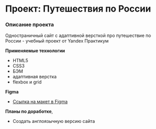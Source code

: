 # Проект: Путешествия по России

### Описание проекта
Одностраничный сайт с адаптивной версткой про путешествие по России - учебный проект от Yandex Практикум

**Применяемые технологии**

* HTML5 
* CSS3 
* БЭМ 
* адаптивная верстка 
* flexbox и grid

**Figma**

* [Ссылка на макет в Figma](https://www.figma.com/file/5S2WSbEFL6awjVWJ0NWL8Q/Sprint-3_-Russia-_-desktop-mobile?node-id=28503%3A0)

**Планы по доработке**,
* Создать англоязычную версию сайта 


